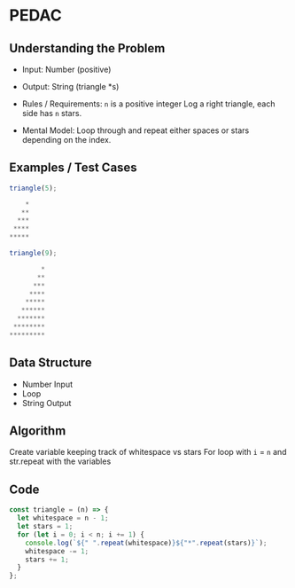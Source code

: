 # PEDAC

## Understanding the Problem

- Input:
  Number (positive)
- Output:
  String (triangle \*s)

- Rules / Requirements:
  `n` is a positive integer
  Log a right triangle, each side has `n` stars.

- Mental Model:
  Loop through and repeat either spaces or stars depending on the index.

## Examples / Test Cases

```js
triangle(5);

    *
   **
  ***
 ****
*****

triangle(9);

        *
       **
      ***
     ****
    *****
   ******
  *******
 ********
*********
```

## Data Structure

- Number
  Input
- Loop
- String
  Output

## Algorithm

Create variable keeping track of whitespace vs stars
For loop with `i` = `n` and str.repeat with the variables

## Code

```js
const triangle = (n) => {
  let whitespace = n - 1;
  let stars = 1;
  for (let i = 0; i < n; i += 1) {
    console.log(`${" ".repeat(whitespace)}${"*".repeat(stars)}`);
    whitespace -= 1;
    stars += 1;
  }
};
```
